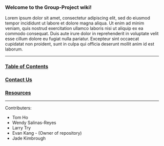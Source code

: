 
### Welcome to the Group-Project wiki!



Lorem ipsum dolor sit amet, consectetur adipiscing elit, sed do eiusmod tempor incididunt ut labore et dolore magna aliqua. Ut enim ad minim veniam, quis nostrud exercitation ullamco laboris nisi ut aliquip ex ea commodo consequat. Duis aute irure dolor in reprehenderit in voluptate velit esse cillum dolore eu fugiat nulla pariatur. Excepteur sint occaecat cupidatat non proident, sunt in culpa qui officia deserunt mollit anim id est laborum.

***
### [Table of Contents](https://github.com/95evankang/Group-Project/wiki/Table-of-Content)
### [Contact Us](https://github.com/95evankang/Group-Project/wiki/Contact-Us)
### [Resources](https://github.com/95evankang/Group-Project/wiki/Resources)

***

Contributers:

 * Tom Ho
 * Wendy Salinas-Reyes
 * Larry Try
 * Evan Kang - (Owner of repository)
 * Jade Kimbrough 
